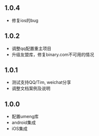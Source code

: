 ## 1.0.4

* 修复ios的bug

## 1.0.2

* 调整qq配置重主项目
* 升级友盟库，修复binary.com不可用的情况

## 1.0.1

* 测试支持QQ/Tim, weichat分享
* 调整文档案例及说明

## 1.0.0

* 配置umeng库
* android集成
* iOS集成
